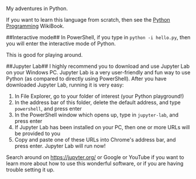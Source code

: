 My adventures in Python.

If you want to learn this language from scratch, then see the [Python Programming](https://en.wikibooks.org/wiki/Python_Programming) WikiBook.


##Interactive mode##
In PowerShell, if you type in `python -i hello.py`, then you will enter the interactive mode of Python.

This is good for playing around. 

##Jupyter Lab##
I highly recommend you to download and use Jupyter Lab on your Windows PC.
Jupyter Lab is a very user-friendly and fun way to use Python (as compared to directly using PowerShell).
After you have downloaded Jupyter Lab, running it is very easy:

1. In File Explorer, go to your folder of interest (your Python playground!)
2. In the address bar of this folder, delete the default address, and type `powershell`, and press enter
3. In the PowerShell window which opens up, type in `jupyter-lab`, and press enter
4. If Jupyter Lab has been installed on your PC, then one or more URLs will be provided to you
4. Copy and paste one of these URLs into Chrome's address bar, and press enter. Jupyter Lab will run now!

Search around on https://jupyter.org/ or Google or YouTube if you want to learn more about how to use this wonderful software, 
or if you are having trouble setting it up. 
